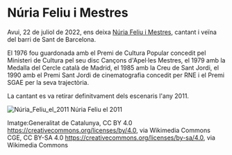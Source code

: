 # Núria Feliu i Mestres

Avui, 22 de juliol de 2022, ens deixa [Núria Feliu i Mestres](https://ca.wikipedia.org/wiki/N%C3%BAria_Feliu_i_Mestres), cantant i veïna del barri de Sant de Barcelona.

El 1976 fou guardonada amb el Premi de Cultura Popular concedit pel Ministeri de Cultura pel seu disc Cançons d'Apel·les Mestres, el 1979 amb la Medalla del Cercle català de Madrid, el 1985 amb la Creu de Sant Jordi, el 1990 amb el Premi Sant Jordi de cinematografia concedit per RNE i el Premi SGAE per la seva trajectòria.

La cantant es va retirar definitvament dels escenaris l'any 2011.

![Núria_Feliu_el_2011](https://user-images.githubusercontent.com/96840785/210130495-87f790f8-76d3-4f0e-8b98-7c5102cf38da.jpg)
Núria Feliu el 2011

Imatge:Generalitat de Catalunya, CC BY 4.0 https://creativecommons.org/licenses/by/4.0, via Wikimedia Commons
CGE, CC BY-SA 4.0 <https://creativecommons.org/licenses/by-sa/4.0>, via Wikimedia Commons
